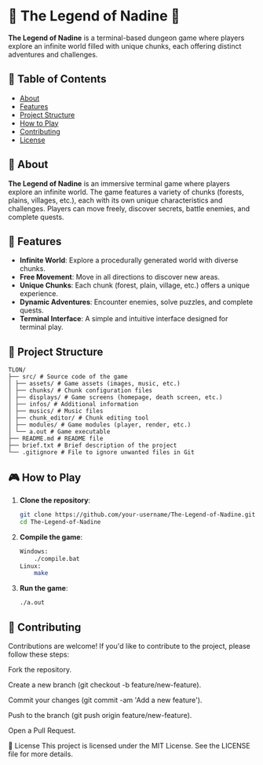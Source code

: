 # 🌌 The Legend of Nadine  🌌

**The Legend of Nadine** is a terminal-based dungeon game where players explore an infinite world filled with unique chunks, each offering distinct adventures and challenges.

## 📜 Table of Contents
- [About](#about)
- [Features](#features)
- [Project Structure](#project-structure)
- [How to Play](#how-to-play)
- [Contributing](#contributing)
- [License](#license)

## 🌟 About

**The Legend of Nadine** is an immersive terminal game where players explore an infinite world. The game features a variety of chunks (forests, plains, villages, etc.), each with its own unique characteristics and challenges. Players can move freely, discover secrets, battle enemies, and complete quests.

## 🚀 Features

- **Infinite World**: Explore a procedurally generated world with diverse chunks.
- **Free Movement**: Move in all directions to discover new areas.
- **Unique Chunks**: Each chunk (forest, plain, village, etc.) offers a unique experience.
- **Dynamic Adventures**: Encounter enemies, solve puzzles, and complete quests.
- **Terminal Interface**: A simple and intuitive interface designed for terminal play.

## 📂 Project Structure
```
TLON/
├── src/ # Source code of the game
│ ├── assets/ # Game assets (images, music, etc.)
│ ├── chunks/ # Chunk configuration files
│ ├── displays/ # Game screens (homepage, death screen, etc.)
│ ├── infos/ # Additional information
│ ├── musics/ # Music files
│ ├── chunk_editor/ # Chunk editing tool
│ ├── modules/ # Game modules (player, render, etc.)
│ └── a.out # Game executable
├── README.md # README file
├── brief.txt # Brief description of the project
└── .gitignore # File to ignore unwanted files in Git
```

## 🎮 How to Play

1. **Clone the repository**:
   ```bash
   git clone https://github.com/your-username/The-Legend-of-Nadine.git
   cd The-Legend-of-Nadine
   ```
2. **Compile the game**:
   ```bash
   Windows:
       ./compile.bat
   Linux:
       make
   ```
4. **Run the game**:
   ```bash
   ./a.out
   ```

## 🤝 Contributing
Contributions are welcome! If you'd like to contribute to the project, please follow these steps:

Fork the repository.

Create a new branch (git checkout -b feature/new-feature).

Commit your changes (git commit -am 'Add a new feature').

Push to the branch (git push origin feature/new-feature).

Open a Pull Request.

📜 License
This project is licensed under the MIT License. See the LICENSE file for more details.
